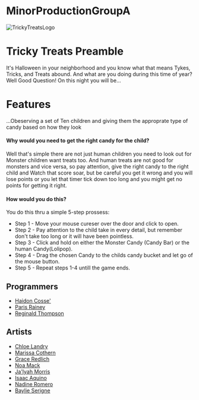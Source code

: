 # MinorProductionGroupA


![TrickyTreatsLogo](https://github.com/drew-aie/2024-MinorProduction-TrickyTreats/assets/142814756/0d8cd1b4-1fdd-498b-b480-6331c7ac2959)


# Tricky Treats Preamble

It's Halloween in your neighborhood and you know what that means Tykes, Tricks, and Treats abound. And what are you doing during this time of year? Well Good Question! On this night you will be...




# Features
...Obeserving a set of Ten children and giving them the approprate type of candy based on how they look

#### Why would you need to get the right candy for the child?

Well that's simple there are not just human children you need to look out for Monster children want treats too. And human treats are not good for monsters and vice versa, so pay attention, give the right candy to the right child and Watch that score soar, but be careful you get it wrong and you will lose points or you let that timer tick down too long and you might get no points for getting it right.

#### How would you do this?

You do this thru a simple 5-step prossess:
* Step 1 - Move your mouse cureser over the door and click to open.
* Step 2 - Pay attention to the child take in every detail, but remember don't take too long or it will have been pointless.
* Step 3 - Click and hold on either the Monster Candy (Candy Bar) or the human Candy(Lolipop).
* Step 4 - Drag the chosen Candy to the childs candy bucket and let go of the mouse button.
* Step 5 - Repeat steps 1-4 untill the game ends.

## Programmers

- [Haidon Cosse'](https://github.com/TheCompindium13)
- [Paris Rainey](https://github.com/ParisRainey)
- [Reginald Thompson](https://www.github.com/RJT800)
## Artists
- [Chloe Landry](https://www.artstation.com/chloelandry1)
- [Marissa Cothern](https://www.linkedin.com/in/marissa-cothern-133324289?utm_source=share&utm_campaign=share_via&utm_content=profile&utm_medium=ios_app)
- [Grace Redlich](https://www.linkedin.com/in/grace-redlich-38647828b?utm_source=share&utm_campaign=share_via&utm_content=profile&utm_medium=ios_app)
- [Noa Mack](https://www.linkedin.com/in/noa-mack-26909329a?lipi=urn%3Ali%3Apage%3Ad_flagship3_profile_view_base_contact_details%3Bf1Fu0YWgTjiqZ9I3ZbYvQA%3D%3D)
- [Ja'lyah Morris](https://www.linkedin.com/in/jalyah-morris-270048314?utm_source=share&utm_campaign=share_via&utm_content=profile&utm_medium=ios_app)
- [Isaac Aquino](https://www.linkedin.com/in/isaac-aquino-b567982b5/)
- [Nadine Romero](https://www.linkedin.com/in/nadine-romero-83b58628b/)
- [Baylie Serigne](https://www.artstation.com/mechmolar)